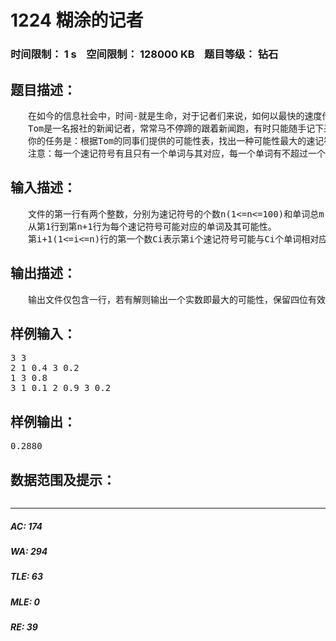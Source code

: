 # 1224 糊涂的记者   
### 时间限制： 1 s&nbsp;&nbsp;&nbsp;&nbsp;空间限制： 128000 KB&nbsp;&nbsp;&nbsp;&nbsp;题目等级： 钻石  
## 题目描述：  

<pre>
　　在如今的信息社会中，时间-就是生命，对于记者们来说，如何以最快的速度传递消息就显得十分重要了，而为了尽快记录消息内容，速记也是必不可少的。速记就是用一些简单且特殊的符号表示一定的含义，具体如何对应依个人习惯而定，没有一种固定的表示方法。 　　  
　　Tom是一名报社的新闻记者，常常马不停蹄的跟着新闻跑，有时只能随手记下采访的内容，让人送回报社，而自己又奔赴下一个现场。不过Tom是一个糊涂的记者，有时忙中出错，把用自己的速记符号写的内容直接传回报社。因为一时联系不上Tom，但这条新闻又十分重要，要赶着在当天的报纸排版前整理出来，于是Tom的同事们只好来猜测Tom的速记符号的意思。幸运的是Tom的同事们与他共事的时间也不短了，对于Tom的一些用词情况有一定的了解，经过讨论，他们列出了一张可能性表来表示每一个速记符号可能与哪些单词相对应，并列出了对应的可能性有多大。 　　  
　　你的任务是：根据Tom的同事们提供的可能性表，找出一种可能性最大的速记符号与单词的对应方法（可能性应该相乘来计算）。 　　  
　　注意：每一个速记符号有且只有一个单词与其对应，每一个单词有不超过一个速记符号与其对应（可能没有速记符号与之对应）。 
</pre>
  
  
## 输入描述：  

<pre>
　　文件的第一行有两个整数，分别为速记符号的个数n(1<=n<=100)和单词总m (1<=m<=500)。 　　  
　　从第1行到第n+1行为每个速记符号可能对应的单词及其可能性。   
　　第i+1(1<=i<=n)行的第一个数Ci表示第i个速记符号可能与Ci个单词相对应，后面有Ci个数对(Nik，Rik)(1<=k<=Ci)，表示第i个速记符号与第Nik个单词相对应的可能性为Rik（Rik为大于0小于1的实数）。 
</pre>
  
  
## 输出描述：  

<pre>
　　输出文件仅包含一行，若有解则输出一个实数即最大的可能性，保留四位有效数字（四舍五入），若无解则输出"NO ANSWER"。 　　（当可能性大于1e-12时才被视为有解） 
</pre>
  
  
## 样例输入：  

<pre>
3 3
2 1 0.4 3 0.2
1 3 0.8
3 1 0.1 2 0.9 3 0.2
</pre>
  
  
## 样例输出：  

<pre>
0.2880
</pre>
  
  
## 数据范围及提示：  

<pre>
</pre>
  
  
***  

##### AC: 174  
##### WA: 294  
##### TLE: 63  
##### MLE: 0  
##### RE: 39  
